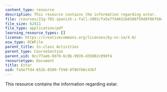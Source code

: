 ```yaml
---
content_type: resource
description: This resource contains the information regarding estar.
file: /courses/21g-701-spanish-i-fall-2003/fa5e7fd4652b8500f59d0f86f68c43bf_MIT21G_701F03_2verboest.pdf
file_size: 62411
file_type: application/pdf
learning_resource_types: []
license: https://creativecommons.org/licenses/by-nc-sa/4.0/
ocw_type: OCWFile
parent_title: In-class Activities
parent_type: CourseSection
parent_uid: 0cc77aeb-9d79-6c9b-9939-d35082c099f4
resourcetype: Document
title: Estar
uid: fa5e7fd4-652b-8500-f59d-0f86f68c43bf
---
```

This resource contains the information regarding estar.
